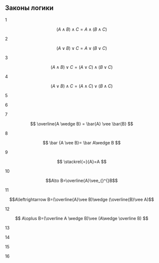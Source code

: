 ## Законы логики


1 

$$(A \wedge B)\wedge C=A\wedge(B\wedge C)$$



2 

$$(A\vee B) \vee C= A \vee (B \vee C)$$



3

$$(A\wedge B)\vee C= (A\vee C)\wedge (B\vee C)$$



4 

$$ \left(A \vee  B\right)\wedge C=\left( A\wedge C \right)\vee \left( B\wedge C \right)$$



5



6



7


$$ \overline{A \wedge B} = \bar{A} \vee \bar{B} $$

8

$$ \bar {A \vee B}= \bar A\wedge B $$

9

$$ \stackrel{=}{А}=А $$

10 

$$A\to B=\overline{A}\vee_{}^{}B$$



11

$$A\leftrightarrow B=(\overline{A}\vee B)\wedge (\overline{B}\vee A)$$

12  

$$ A\oplus B=(\overline A	\wedge B)\vee (A\wedge \overline B) $$



13



14



15



16

